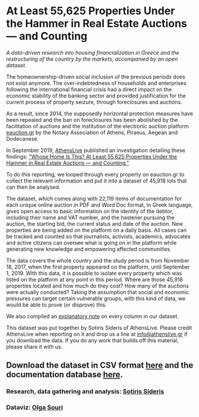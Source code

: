 # At Least 55,625 Properties Under the Hammer in Real Estate Auctions — and Counting

*A data-driven research into housing financialization in Greece and the restructuring of the country by the markets, accompanied by an open dataset.*

The homeownership-driven social inclusion of the previous periods does not exist anymore. The over-indebtedness of households and enterprises following the international financial crisis had a direct impact on the economic stability of the banking sector and provided justification for the current process of property seizure, through foreclosures and auctions.

As a result, since 2014, the supposedly horizontal protection measures have been repealed and the ban on foreclosures has been abolished by the facilitation of auctions and the institution of the electronic auction platform [eauction.gr](eauction.gr) by the Notary Association of Athens, Piraeus, Aegean and Dodecanese.

In September 2019, [AthensLive](https://athenslive.gr/) published an investigation detailing these findings: ["Whose Home Is This? At Least 55,625 Properties Under the Hammer in Real Estate Auctions — and Counting."](https://medium.com/athenslivegr/whose-home-is-this-f3b45d878b0b)

To do this reporting, we looped through every property on eauction.gr to collect the relevant information and put it into a dataset of 45,918 lots that can then be analysed.

The dataset, which comes along with 22,119 items of documentation for each unique online auction in PDF and Word Doc format, in Greek language, gives open access to basic information on the identity of the debtor, including their name and VAT number, and the hastener pursuing the auction, the starting bid, the current status and date of the auction. New properties are being added on the platform on a daily basis. All cases can be tracked and counted so that journalists, activists, academics, advocates and active citizens can oversee what is going on in the platform while generating new knowledge and empowering affected communities.

The data covers the whole country and the study period is from November 18, 2017, when the first property appeared on the platform, until September 1, 2019. With this data, it is possible to isolate every property which was listed on the platform at any point in this period. Where are those 45,918 properties located and how much do they cost? How many of the auctions were actually conducted? Taking the assumption that social and economic pressures can target certain vulnerable groups, with this kind of data, we would be able to prove (or disprove) this.

We also compiled an [explanatory note](https://docs.google.com/document/d/10olVcBg36pFNIUOMXnMzggP7qZ9IcmKRiV31cK7w96c/edit) on every column in our dataset. 

This dataset was put together by Sotiris Sideris of AthensLive. Please credit AthensLive when reporting on it and drop us a line at info@athenslive.gr if you download the data. If you do any work that builds off this material, please share it with us.

## Download the dataset in CSV format [here](https://drive.google.com/drive/folders/1iPTW6d8q54DBhKAyGejjCBrvB-KT3lXo) and the documentation database [here](https://drive.google.com/drive/folders/1j9UGnbO-vZl2TfqvvlLfzCmfFKy2KrNc).

### Research, data gathering and analysis: [Sotiris Sideris](https://twitter.com/SotSideris)
### Dataviz: [Olga Souri](https://www.instagram.com/olgasouri/)
